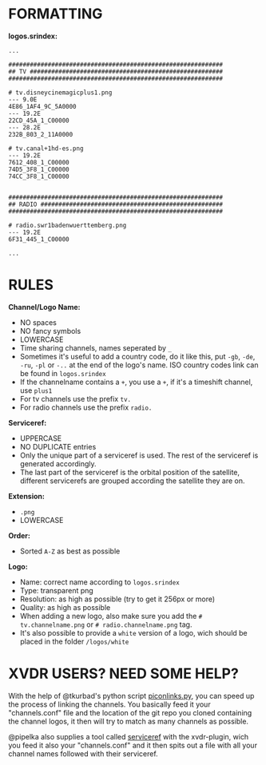 FORMATTING
==========

__logos.srindex:__

    ...
    
    ############################################################
    ## TV ######################################################
    ############################################################

    # tv.disneycinemagicplus1.png
    --- 9.0E
    4E86_1AF4_9C_5A0000
    --- 19.2E
    22CD_45A_1_C00000
    --- 28.2E
    232B_803_2_11A0000

    # tv.canal+1hd-es.png
    --- 19.2E
    7612_408_1_C00000
    74D5_3F8_1_C00000
    74CC_3F8_1_C00000


    ############################################################
    ## RADIO ###################################################
    ############################################################

    # radio.swr1badenwuerttemberg.png
    --- 19.2E
    6F31_445_1_C00000
    
    ...


RULES
=====

__Channel/Logo Name:__
  * NO spaces
  * NO fancy symbols
  * LOWERCASE
  * Time sharing channels, names seperated by `_`
  * Sometimes it's useful to add a country code, do it like this, put `-gb`, `-de`, `-ru`, `-pl` or `-..` at the end of the logo's name. ISO country codes link can be found in `logos.srindex`
  * If the channelname contains a `+`, you use a `+`, if it's a timeshift channel, use `plus1`
  * For tv channels use the prefix `tv.`
  * For radio channels use the prefix `radio.`

__Serviceref:__
  * UPPERCASE
  * NO DUPLICATE entries
  * Only the unique part of a serviceref is used. The rest of the serviceref is generated accordingly.
  * The last part of the serviceref is the orbital position of the satellite, different servicerefs are grouped according the satellite they are on.

__Extension:__
  * `.png`
  * LOWERCASE

__Order:__
  * Sorted `A-Z` as best as possible

__Logo:__
  * Name: correct name according to `logos.srindex`
  * Type: transparent png
  * Resolution: as high as possible (try to get it 256px or more)
  * Quality: as high as possible
  * When adding a new logo, also make sure you add the `# tv.channelname.png` or `# radio.channelname.png` tag.
  * It's also possible to provide a `white` version of a logo, wich should be placed in the folder `/logos/white`


XVDR USERS? NEED SOME HELP?
===========================

With the help of @tkurbad's python script [piconlinks.py](https://github.com/tkurbad/piconscripts#piconscripts), you can speed up the process of linking the channels. You basically feed it your "channels.conf" file and the location of the git repo you cloned containing the channel logos, it then will try to match as many channels as possible.

@pipelka also supplies a tool called [serviceref](https://github.com/pipelka/vdr-plugin-xvdr/tree/master/tools) with the xvdr-plugin, wich you feed it also your "channels.conf" and it then spits out a file with all your channel names followed with their serviceref.

